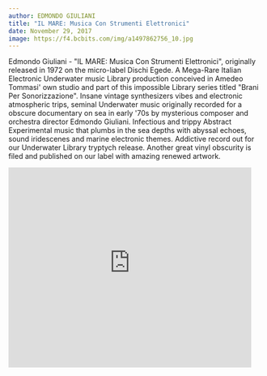 ```yaml
---
author: EDMONDO GIULIANI
title: "IL MARE: Musica Con Strumenti Elettronici"
date: November 29, 2017
image: https://f4.bcbits.com/img/a1497862756_10.jpg
---
```


Edmondo Giuliani - "IL MARE: Musica Con Strumenti Elettronici", originally released in 1972 on the micro-label Dischi Egede. A Mega-Rare Italian Electronic Underwater music Library production conceived in Amedeo Tommasi' own studio and part of this impossible Library series titled "Brani Per Sonorizzazione". Insane vintage synthesizers vibes and electronic atmospheric trips, seminal Underwater music originally recorded for a obscure documentary on sea in early '70s by mysterious composer and orchestra director Edmondo Giuliani. Infectious and trippy Abstract Experimental music that plumbs in the sea depths with abyssal echoes, sound iridescenes and marine electronic themes. Addictive record out for our Underwater Library tryptych release. Another great vinyl obscurity is filed and published on our label with amazing renewed artwork.

<iframe id="disco-playlist-1996227" name="disco-playlist-1996227" allowfullscreen frameborder="0" class="disco-embed" src="https://sonormusiceditions.disco.ac/e/p/1996227?download=false&s=QNsNSMi7pnb-KoeZmTpcW_csS8s%3Ao5m43VSS&artwork=true&theme=dark&color=%2332B57C" width="480" height="395"></iframe>